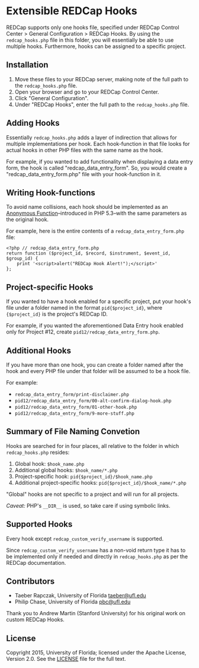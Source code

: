 # Extensible REDCap Hooks

REDCap supports only one hooks file, specified under REDCap Control Center >
General Configuration > REDCap Hooks. By using the `redcap_hooks.php` file in
this folder, you will essentially be able to use multiple hooks. Furthermore,
hooks can be assigned to a specific project.


## Installation

 1. Move these files to your REDCap server, making note of the full path to the
    `redcap_hooks.php` file.
 2. Open your browser and go to your REDCap Control Center.
 3. Click "General Configuration".
 4. Under "REDCap Hooks", enter the full path to the `redcap_hooks.php` file.


## Adding Hooks

Essentially `redcap_hooks.php` adds a layer of indirection that allows for
multiple implementations per hook. Each hook-function in that file looks for
actual hooks in other PHP files with the same name as the hook.

For example, if you wanted to add functionality when displaying a data entry
form, the hook is called "redcap_data_entry_form". So, you would create a
"redcap_data_entry_form.php" file with your hook-function in it.


## Writing Hook-functions

To avoid name collisions, each hook should be implemented as an [Anonymous
Function](http://php.net/manual/en/functions.anonymous.php)–introduced in PHP
5.3–with the same parameters as the original hook.

For example, here is the entire contents of a `redcap_data_entry_form.php`
file:

	<?php // redcap_data_entry_form.php
	return function ($project_id, $record, $instrument, $event_id, $group_id) {
		print '<script>alert("REDCap Hook Alert!");</script>'
	};


## Project-specific Hooks

If you wanted to have a hook enabled for a specific project, put your hook's
file under a folder named in the format `pid{$project_id}`, where
`{$project_id}` is the project's REDCap ID.

For example, if you wanted the aforementioned Data Entry hook enabled only for
Project #12, create `pid12/redcap_data_entry_form.php`.


## Additional Hooks

If you have more than one hook, you can create a folder named after the hook
and every PHP file under that folder will be assumed to be a hook file.

For example:

  - `redcap_data_entry_form/print-disclaimer.php`
  - `pid12/redcap_data_entry_form/00-alt-confirm-dialog-hook.php`
  - `pid12/redcap_data_entry_form/01-other-hook.php`
  - `pid12/redcap_data_entry_form/9-more-stuff.php`


## Summary of File Naming Convetion

Hooks are searched for in four places, all relative to the folder in which
`redcap_hooks.php` resides:

 1. Global hook: `$hook_name.php`
 2. Additional global hooks: `$hook_name/*.php`
 3. Project-specific hook: `pid{$project_id}/$hook_name.php`
 4. Additional project-specific hooks: `pid{$project_id}/$hook_name/*.php`

"Global" hooks are not specific to a project and will run for all projects.

_Caveat:_ PHP's `__DIR__` is used, so take care if using symbolic links.


## Supported Hooks

Every hook except `redcap_custom_verify_username` is supported.

Since `redcap_custom_verify_username` has a non-void return type it has to be
implemented only if needed and directly in `redcap_hooks.php` as per the REDCap
documentation.


## Contributors

 - Taeber Rapczak, University of Florida <taeber@ufl.edu>
 - Philip Chase, University of Florida <pbc@ufl.edu>

Thank you to Andrew Martin (Stanford University) for his original work on
custom REDCap Hooks.


## License

Copyright 2015, University of Florida; licensed under the Apache License,
Version 2.0. See the [LICENSE](LICENSE) file for the full text.
